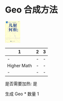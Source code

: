 # Geo 合成方法

![Icon](Doc/Recipe/976b16458ee200f45939a7f8a9f38fef.jpg)

|1|2|3|
|----|-----|-----|
|-|-|-|
|Higher Math|-|-|
|-|-|-|

是否需要加热: 是

生成 Geo \* 数量 1
<br/> <br/> <br/> 

